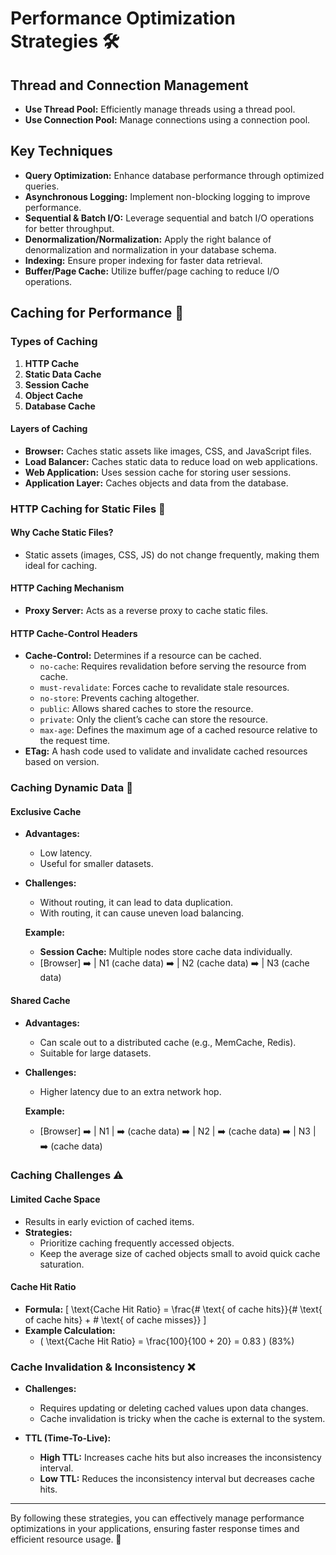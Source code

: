 # Performance Optimization Strategies 🛠️

## Thread and Connection Management
- **Use Thread Pool:** Efficiently manage threads using a thread pool.
- **Use Connection Pool:** Manage connections using a connection pool.

## Key Techniques
- **Query Optimization:** Enhance database performance through optimized queries.
- **Asynchronous Logging:** Implement non-blocking logging to improve performance.
- **Sequential & Batch I/O:** Leverage sequential and batch I/O operations for better throughput.
- **Denormalization/Normalization:** Apply the right balance of denormalization and normalization in your database schema.
- **Indexing:** Ensure proper indexing for faster data retrieval.
- **Buffer/Page Cache:** Utilize buffer/page caching to reduce I/O operations.

## Caching for Performance 🚀

### Types of Caching
1. **HTTP Cache**
2. **Static Data Cache**
3. **Session Cache**
4. **Object Cache**
5. **Database Cache**

#### Layers of Caching
- **Browser:** Caches static assets like images, CSS, and JavaScript files.
- **Load Balancer:** Caches static data to reduce load on web applications.
- **Web Application:** Uses session cache for storing user sessions.
- **Application Layer:** Caches objects and data from the database.

### HTTP Caching for Static Files 📄

#### Why Cache Static Files?
- Static assets (images, CSS, JS) do not change frequently, making them ideal for caching.

#### HTTP Caching Mechanism
- **Proxy Server:** Acts as a reverse proxy to cache static files.
  
#### HTTP Cache-Control Headers
- **Cache-Control:** Determines if a resource can be cached.
  - `no-cache`: Requires revalidation before serving the resource from cache.
  - `must-revalidate`: Forces cache to revalidate stale resources.
  - `no-store`: Prevents caching altogether.
  - `public`: Allows shared caches to store the resource.
  - `private`: Only the client’s cache can store the resource.
  - `max-age`: Defines the maximum age of a cached resource relative to the request time.
- **ETag:** A hash code used to validate and invalidate cached resources based on version.

### Caching Dynamic Data 🔄

#### Exclusive Cache
- **Advantages:**
  - Low latency.
  - Useful for smaller datasets.
- **Challenges:**
  - Without routing, it can lead to data duplication.
  - With routing, it can cause uneven load balancing.
  
  **Example:**
  - **Session Cache:** Multiple nodes store cache data individually.
  - [Browser] ➡️ | N1 (cache data)
                ➡️ | N2 (cache data)
                ➡️ | N3 (cache data)

#### Shared Cache
- **Advantages:**
  - Can scale out to a distributed cache (e.g., MemCache, Redis).
  - Suitable for large datasets.
- **Challenges:**
  - Higher latency due to an extra network hop.
  
  **Example:**
  - [Browser] ➡️ | N1 | ➡️ (cache data)
              ➡️ | N2 | ➡️ (cache data)
              ➡️ | N3 | ➡️ (cache data)

### Caching Challenges ⚠️

#### Limited Cache Space
- Results in early eviction of cached items.
- **Strategies:**
  - Prioritize caching frequently accessed objects.
  - Keep the average size of cached objects small to avoid quick cache saturation.

#### Cache Hit Ratio
- **Formula:** 
  \[
  \text{Cache Hit Ratio} = \frac{\# \text{ of cache hits}}{\# \text{ of cache hits} + \# \text{ of cache misses}}
  \]
- **Example Calculation:**
  - \( \text{Cache Hit Ratio} = \frac{100}{100 + 20} = 0.83 \) (83%)

### Cache Invalidation & Inconsistency ❌

- **Challenges:**
  - Requires updating or deleting cached values upon data changes.
  - Cache invalidation is tricky when the cache is external to the system.
  
- **TTL (Time-To-Live):**
  - **High TTL:** Increases cache hits but also increases the inconsistency interval.
  - **Low TTL:** Reduces the inconsistency interval but decreases cache hits.

---

By following these strategies, you can effectively manage performance optimizations in your applications, ensuring faster response times and efficient resource usage. 🚀
